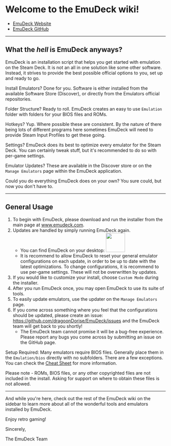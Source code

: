 # Welcome to the EmuDeck wiki!

* [EmuDeck Website](https://www.emudeck.com/)
* [EmuDeck GitHub](https://github.com/dragoonDorise/EmuDeck)

***

## What the *hell* is EmuDeck anyways?
EmuDeck is an installation script that helps you get started with emulation on the Steam Deck. It is not an all in one solution like some other software. Instead, it strives to provide the best possible official options to you, set up and ready to go. 

Install Emulators?   Done for you. Software is either installed from the available Software Store (Discover), or directly from the Emulators official repositories.

Folder Structure?    Ready to roll. EmuDeck creates an easy to use `Emulation` folder with folders for your BIOS files and ROMs.

Hotkeys?    Yup. Where possible these are consistent. By the nature of there being lots of different programs here sometimes EmuDeck will need to provide Steam Input Profiles to get these going.

Settings?    EmuDeck does its best to optimize every emulator for the Steam Deck. You can certainly tweak stuff, but it's recommended to do so with per-game settings.

Emulator Updates?    These are available in the Discover store or on the `Manage Emulators` page within the EmuDeck application.

Could you do everything EmuDeck does on your own? You sure could, but now you don't have to.

***

## General Usage

1.  To begin with EmuDeck, please download and run the installer from the main page at www.emudeck.com.
2.  Updates are handled by simply running EmuDeck again.
    * You can find EmuDeck on your desktop: <img src="https://user-images.githubusercontent.com/108900299/196099299-afb63d83-5434-4822-bd6c-8d93d76cadcf.png" height="60"> 
    * It is recommend to allow EmuDeck to reset your general emulator configurations on each update, in order to be up to date with the latest optimizations. To change configurations, it is recommend to use per-game settings. These will not be overwritten by updates. 
3.  If you would like to customize your install, choose `Custom Mode` during the installer.
4. After you run EmuDeck once, you may open EmuDeck to use its suite of tools.
5.  To easily update emulators, use the updater on the `Manage Emulators` page. 
6.  If you come across something where you feel that the configurations should be updated, please create an issue: https://github.com/dragoonDorise/EmuDeck/issues and the EmuDeck team will get back to you shortly!
    * The EmuDeck team cannot promise it will be a bug-free experience. Please report any bugs you come across by submitting an issue on the GitHub page.

Setup Required:
Many emulators require BIOS files. Generally place them in the `Emulation/bios` directly with no subfolders. There are a few exceptions. You can check the [Cheat Sheet](./emudeck-essentials/cheat-sheet.md) for more information.

Please note - ROMs, BIOS files, or any other copyrighted files are not included in the install. Asking for support on where to obtain these files is not allowed. 

***

And while you're here, check out the rest of the EmuDeck wiki on the sidebar to learn more about all of the wonderful tools and emulators installed by EmuDeck.

Enjoy retro gaming! 

Sincerely,

The EmuDeck Team
